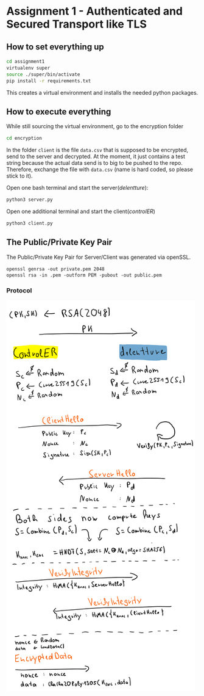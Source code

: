 

# Assignment 1 - Authenticated and Secured Transport like TLS

## How to set everything up

```bash
cd assignment1
virtualenv super
source ./super/bin/activate
pip install -r requirements.txt
```

This creates a virtual environment and installs the needed python packages. 

## How to execute everything

While still sourcing the virtual environment, go to the encryption folder

```bash
cd encryption
```

In the folder `client` is the file `data.csv` that is supposed to be encrypted, send to the server and decrypted. At
the moment, it just contains a test string because the actual data send is to big to be pushed to the repo. Therefore,
exchange the file with `data.csv` (name is hard coded, so please stick to it).

Open one bash terminal and start the server(_delentture_):

```bash
python3 server.py
```

Open one additional terminal and start the client(_controlER_)

```bash
python3 client.py
```

## The Public/Private Key Pair

The Public/Private Key Pair for Server/Client was generated via openSSL. 

```
openssl genrsa -out private.pem 2048 
openssl rsa -in .pem -outform PEM -pubout -out public.pem
```

### Protocol

![Protocol](Protocol.png)
